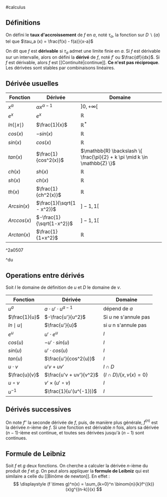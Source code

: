 #calculus
## Définitions
On défini le **taux d'accroissement** de $f$ en $a$, noté $\tau_a$, la fonction sur $D \backslash \{a\}$ tel que 
$\tau_a (x) = \frac{f(x) - f(a)}{x-a}$ 

On dit que $f$ est **dérivable** si $\tau_a$ admet une limite finie en $a$.
Si $f$ est dérivable sur un intervalle, alors on défini la **dérivé** de $f$, noté $f'$ ou $\frac{df}{dx}$. Si $f$ est dérivable, alors $f$ est [[Continuité|continue]]. **Ce n'est pas réciproque**. 
Les dérivées sont stables par combinaisons linéaires. 
## Dérivée usuelles

| Fonction         | Dérivée                    | Domaine                                                                   |
| ---------------- | -------------------------- | ------------------------------------------------------------------------- |
| $x^\alpha$       | $\alpha x^{\alpha -1}$     | $]0, +\infty[$                                                            |
| $e^x$            | $e^x$                      | $\mathbb{R}$                                                              |
| $ln(\mid x\mid)$ | $\frac{1}{x}$              | $\mathbb{R}^*$                                                            |
| $cos(x)$         | $-sin(x)$                  | $\mathbb{R}$                                                              |
| $sin(x)$         | $cos(x)$                   | $\mathbb{R}$                                                              |
| $tan(x)$         | $\frac{1}{cos^2(x)}$       | $\mathbb{R} \backslash \{ \frac{\pi}{2} + k \pi \mid k \in \mathbb{Z} \}$ |
| $ch(x)$          | $sh(x)$                    | $\mathbb{R}$                                                              |
| $sh(x)$          | $ch(x)$                    | $\mathbb{R}$                                                              |
| $th(x)$          | $\frac{1}{ch^2(x)}$        | $\mathbb{R}$                                                              |
| $Arcsin(x)$      | $\frac{1}{\sqrt{1 - x^2}}$ | $]-1, 1[$                                                                 |
| $Arccos(x)$      | $-\frac{1}{\sqrt{1-x^2}}$  | $]-1, 1[$                                                                 |
| $Arctan(x)$      | $\frac{1}{1+x^2}$          | $\mathbb{R}$                                                              |

^2a0507

^du
## Operations entre dérivés
Soit $I$ le domaine de définition de $u$ et $D$ le domaine de $v$.

| Fonction         | Dérivée                    | Domaine                    |
| ---------------- | -------------------------- | -------------------------- |
| $u^a$            | $a \cdot u' \cdot u^{a-1}$ | dépend de $a$              |
| $\frac{1}{u}$    | $-\frac{u'}{u^2}$          | Si $u$ ne s'annule pas     |
| $ln \mid u \mid$ | $\frac{u'}{u}$             | si $u$ n s'annule pas      |
| $e^u$            | $u' \cdot e^u$             | $I$                        |
| $cos(u)$         | $-u' \cdot sin(u)$         | $I$                        |
| $sin(u)$         | $u' \cdot cos(u)$          | $I$                        |
| $tan(u)$         | $\frac{u'}{cos^2(u)}$      | $I$                        |
| $u \cdot v$      | $u'v + uv'$                | $I \cap D$                 |
| $\frac{u}{v}$    | $\frac{u'v + uv'}{v^2}$    | $(I \cap D)/\{x, v(x)=0\}$ |
| $u \circ v$      | $v' \times (u' \circ v)$   | $I$                        |
| $u^{-1}$         | $\frac{1}{u'(u^{-1})}$     | $I$                        |

## Dérivés successives
On note $f''$ la seconde dérivée de $f$, puis, de manière plus générale, $f^{(n)}$ est la dérivée $n$-ième de $f$. 
Si une fonction est dérivable $n$ fois, alors sa dérivée $(n-1)$-ième est continue, et toutes ses dérivées jusqu'à $(n-1)$ sont continues. 

## Formule de Leibniz
Soit $f$ et $g$ deux fonctions. On cherche a calculer la dérivée $n$-ième du produit de $f$ et $g$. On peut alors appliquer la **formule de Leibniz** qui est similaire a celle du [[Binôme de newton]]. En effet :
$$
\displaystyle
(f \times g)^n(x) = \sum_{k=0}^n \binom{n}{k}f^{(k)}(x)g^{(n-k)}(x)
$$

